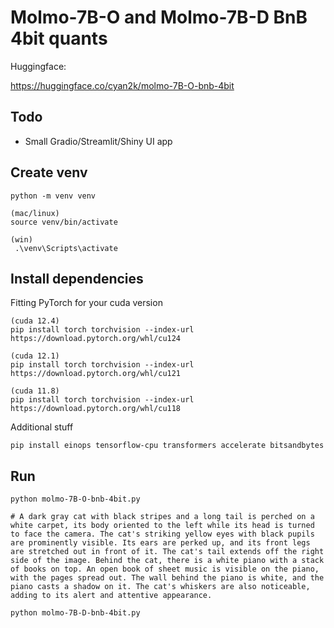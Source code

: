 # Molmo-7B-O and Molmo-7B-D BnB 4bit quants

Huggingface:

https://huggingface.co/cyan2k/molmo-7B-O-bnb-4bit

## Todo

- Small Gradio/Streamlit/Shiny UI app

## Create venv

```
python -m venv venv
```


```
(mac/linux)
source venv/bin/activate

(win)
 .\venv\Scripts\activate
```


## Install dependencies

Fitting PyTorch for your cuda version
```
(cuda 12.4)
pip install torch torchvision --index-url https://download.pytorch.org/whl/cu124

(cuda 12.1)
pip install torch torchvision --index-url https://download.pytorch.org/whl/cu121

(cuda 11.8)
pip install torch torchvision --index-url https://download.pytorch.org/whl/cu118
```

Additional stuff
```
pip install einops tensorflow-cpu transformers accelerate bitsandbytes
```

## Run

```
python molmo-7B-O-bnb-4bit.py

# A dark gray cat with black stripes and a long tail is perched on a white carpet, its body oriented to the left while its head is turned to face the camera. The cat's striking yellow eyes with black pupils are prominently visible. Its ears are perked up, and its front legs are stretched out in front of it. The cat's tail extends off the right side of the image. Behind the cat, there is a white piano with a stack of books on top. An open book of sheet music is visible on the piano, with the pages spread out. The wall behind the piano is white, and the piano casts a shadow on it. The cat's whiskers are also noticeable, adding to its alert and attentive appearance.

python molmo-7B-D-bnb-4bit.py
```
